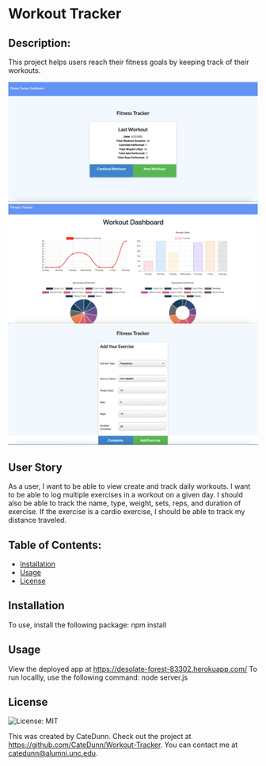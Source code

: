 # Workout Tracker

## Description: 
  
  This project helps users reach their fitness goals by keeping track of their workouts.

![](homepage.png)
![](stats.png)
![](add-exercise.png)



## User Story
  
   As a user, I want to be able to view create and track daily workouts. I want to be able to log multiple exercises in a workout on a given day. I should also be able to track the name, type, weight, sets, reps, and duration of exercise. If the exercise is a cardio exercise, I should be able to track my distance traveled.

   ## Table of Contents:
  * [Installation](#installation)
  * [Usage](#usage)
  * [License](#license)
 
  
  ## Installation 
  To use, install the following package: npm install

  ## Usage
  View the deployed app at https://desolate-forest-83302.herokuapp.com/
  To run locallly, use the following command: node server.js

  ## License

  ![License: MIT](https://img.shields.io/badge/License-MIT-yellow.svg) 


  This was created by CateDunn. Check out the project at https://github.com/CateDunn/Workout-Tracker. You can contact me at catedunn@alumni.unc.edu.